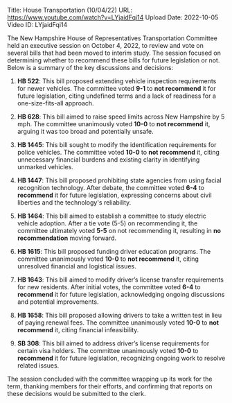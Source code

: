 Title: House Transportation (10/04/22)
URL: https://www.youtube.com/watch?v=LYjaidFqi14
Upload Date: 2022-10-05
Video ID: LYjaidFqi14

The New Hampshire House of Representatives Transportation Committee held an executive session on October 4, 2022, to review and vote on several bills that had been moved to interim study. The session focused on determining whether to recommend these bills for future legislation or not. Below is a summary of the key discussions and decisions:

1. **HB 522**: This bill proposed extending vehicle inspection requirements for newer vehicles. The committee voted **9-1** to **not recommend** it for future legislation, citing undefined terms and a lack of readiness for a one-size-fits-all approach.

2. **HB 628**: This bill aimed to raise speed limits across New Hampshire by 5 mph. The committee unanimously voted **10-0** to **not recommend** it, arguing it was too broad and potentially unsafe.

3. **HB 1445**: This bill sought to modify the identification requirements for police vehicles. The committee voted **10-0** to **not recommend** it, citing unnecessary financial burdens and existing clarity in identifying unmarked vehicles.

4. **HB 1447**: This bill proposed prohibiting state agencies from using facial recognition technology. After debate, the committee voted **6-4** to **recommend** it for future legislation, expressing concerns about civil liberties and the technology's reliability.

5. **HB 1464**: This bill aimed to establish a committee to study electric vehicle adoption. After a tie vote (5-5) on recommending it, the committee ultimately voted **5-5** on not recommending it, resulting in **no recommendation** moving forward.

6. **HB 1615**: This bill proposed funding driver education programs. The committee unanimously voted **10-0** to **not recommend** it, citing unresolved financial and logistical issues.

7. **HB 1643**: This bill aimed to modify driver’s license transfer requirements for new residents. After initial votes, the committee voted **6-4** to **recommend** it for future legislation, acknowledging ongoing discussions and potential improvements.

8. **HB 1658**: This bill proposed allowing drivers to take a written test in lieu of paying renewal fees. The committee unanimously voted **10-0** to **not recommend** it, citing financial infeasibility.

9. **SB 308**: This bill aimed to address driver’s license requirements for certain visa holders. The committee unanimously voted **10-0** to **recommend** it for future legislation, recognizing ongoing work to resolve related issues.

The session concluded with the committee wrapping up its work for the term, thanking members for their efforts, and confirming that reports on these decisions would be submitted to the clerk.